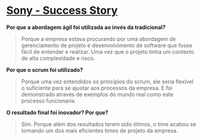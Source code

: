 # [Sony - Success Story](https://www.agile42.com/en/success-stories/success-story-sony)

**Por que a abordagem ágil foi utilizada ao invés da tradicional?**

> Porque a empresa estava procurando por uma abordagem de gerenciamento de projeto e desenvolvimento de software que fosse fácil de entender e realizar. Uma vez que o projeto tinha um contexto de alta complexidade e risco.

**Por que o scrum foi utilizado?**

> Porque uma vez entendidos os princípios do scrum, ele seria flexível o suficiente para se ajustar aos processos da empresa. E foi demonstrado através de exemplos do mundo real como este processo funcionaria.

**O resultado final foi inovador? Por que?**

> Sim. Porque além dos resultados terem sido ótimos, o time acabou se tornando um dos mais eficientes times de projeto da empresa.
